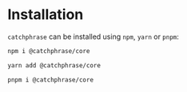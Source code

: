 # Installation

`catchphrase` can be installed using `npm`, `yarn` or `pnpm`:

```bash
npm i @catchphrase/core
```

```bash
yarn add @catchphrase/core
```

```bash
pnpm i @catchphrase/core
```
